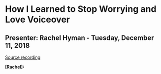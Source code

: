 # How I Learned to Stop Worrying and Love Voiceover
## Presenter: Rachel Hyman  - Tuesday, December 11, 2018
[Source recording](https://youtu.be/9LlNtmY3LjM)

**[Rachel]:** 
